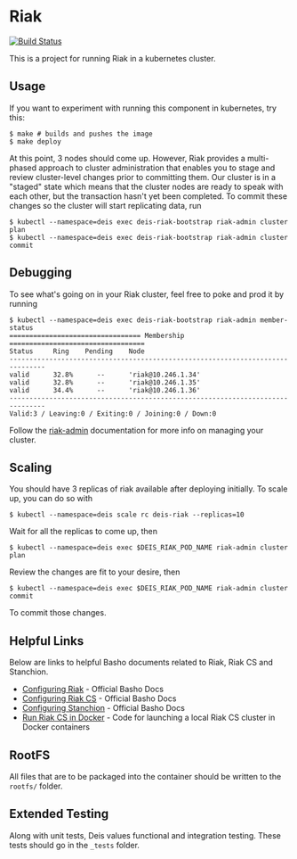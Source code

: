 # Riak

[![Build Status](https://travis-ci.org/deis/riak.svg?branch=master)](https://travis-ci.org/deis/riak)

This is a project for running Riak in a kubernetes cluster.

## Usage

If you want to experiment with running this component in kubernetes, try this:

```
$ make # builds and pushes the image
$ make deploy
```

At this point, 3 nodes should come up. However, Riak provides a multi-phased approach to cluster
administration that enables you to stage and review cluster-level changes prior to committing them.
Our cluster is in a "staged" state which means that the cluster nodes are ready to speak with each
other, but the transaction hasn't yet been completed. To commit these changes so the cluster will
start replicating data, run

```
$ kubectl --namespace=deis exec deis-riak-bootstrap riak-admin cluster plan
$ kubectl --namespace=deis exec deis-riak-bootstrap riak-admin cluster commit
```

## Debugging

To see what's going on in your Riak cluster, feel free to poke and prod it by running

```
$ kubectl --namespace=deis exec deis-riak-bootstrap riak-admin member-status
================================= Membership ==================================
Status     Ring    Pending    Node
-------------------------------------------------------------------------------
valid      32.8%      --      'riak@10.246.1.34'
valid      32.8%      --      'riak@10.246.1.35'
valid      34.4%      --      'riak@10.246.1.36'
-------------------------------------------------------------------------------
Valid:3 / Leaving:0 / Exiting:0 / Joining:0 / Down:0
```

Follow the [riak-admin](http://docs.basho.com/riak/latest/ops/running/tools/riak-admin/)
documentation for more info on managing your cluster.

## Scaling

You should have 3 replicas of riak available after deploying initially. To scale up, you can do so
with

```
$ kubectl --namespace=deis scale rc deis-riak --replicas=10
```

Wait for all the replicas to come up, then

```
$ kubectl --namespace=deis exec $DEIS_RIAK_POD_NAME riak-admin cluster plan
```

Review the changes are fit to your desire, then

```
$ kubectl --namespace=deis exec $DEIS_RIAK_POD_NAME riak-admin cluster commit
```

To commit those changes.

## Helpful Links

Below are links to helpful Basho documents related to Riak, Riak CS and Stanchion.

- [Configuring Riak](http://docs.basho.com/riakcs/latest/cookbooks/configuration/Configuring-Riak/) - Official Basho Docs
- [Configuring Riak CS](http://docs.basho.com/riakcs/latest/cookbooks/configuration/Configuring-Riak-CS/) - Official Basho Docs
- [Configuring Stanchion](http://docs.basho.com/riakcs/latest/cookbooks/configuration/Configuring-Stanchion/) - Official Basho Docs
- [Run Riak CS in Docker](https://github.com/hectcastro/docker-riak-cs) - Code for launching a local Riak CS cluster in Docker containers

## RootFS

All files that are to be packaged into the container should be written
to the `rootfs/` folder.

## Extended Testing

Along with unit tests, Deis values functional and integration testing.
These tests should go in the `_tests` folder.
